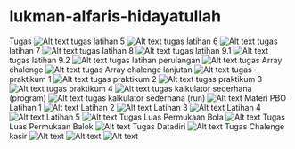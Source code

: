 # lukman-alfaris-hidayatullah
Tugas
![Alt text](https://github.com/lhidayatullah/lukman-alfaris-hidayatullah/blob/master/java%20application%201.png)
tugas latihan 5
![Alt text](https://github.com/lhidayatullah/lukman-alfaris-hidayatullah/blob/master/java%20application%205.png)
tugas latihan 6 
![Alt text](https://github.com/lhidayatullah/lukman-alfaris-hidayatullah/blob/master/java%20application%206.png)
tugas latihan 7
![Alt text](https://github.com/lhidayatullah/lukman-alfaris-hidayatullah/blob/master/java%20application%207.png)
tugas latihan 8
![Alt text](https://github.com/lhidayatullah/lukman-alfaris-hidayatullah/blob/master/java%20application%208.png)
tugas latihan 9.1
![Alt text](https://github.com/lhidayatullah/lukman-alfaris-hidayatullah/blob/master/jobsheet%208.1.png)
tugas latihan 9.2
![Alt text](https://github.com/lhidayatullah/lukman-alfaris-hidayatullah/blob/master/jobsheet%208.2.png)
tugas latihan perulangan
![Alt text](https://github.com/lhidayatullah/lukman-alfaris-hidayatullah/blob/master/java%20application%209.png)
tugas Array chalenge 
![Alt text](https://github.com/lhidayatullah/lukman-alfaris-hidayatullah/blob/master/chalenge%201%20array.png)
tugas Array chalenge lanjutan 
![Alt text](https://github.com/lhidayatullah/lukman-alfaris-hidayatullah/blob/master/chalenge%201%20array%201.png)
tugas praktikum 1
![Alt text](https://github.com/lhidayatullah/lukman-alfaris-hidayatullah/blob/master/tugas%20praktikum%20array%201.png)
tugas praktikum 2
![Alt text](https://github.com/lhidayatullah/lukman-alfaris-hidayatullah/blob/master/tugas%20praktikum%20array%202.png)
tugas praktikum 3
![Alt text](https://github.com/lhidayatullah/lukman-alfaris-hidayatullah/blob/master/tugas%20praktikum%20array%203.png)
tugas praktikum 4
![Alt text](https://github.com/lhidayatullah/lukman-alfaris-hidayatullah/blob/master/tugas%20praktikum%20array%204.png)
tugas kalkulator sederhana (program)
![Alt text](https://github.com/lhidayatullah/lukman-alfaris-hidayatullah/blob/master/tugas%20kalkulator%20sederhana.png)
tugas kalkulator sederhana (run)
![Alt text](https://github.com/lhidayatullah/lukman-alfaris-hidayatullah/blob/master/tugas%20kalkulator%20sederhana(run).png)
Materi PBO
Latihan 1
![Alt text](https://github.com/lhidayatullah/lukman-alfaris-hidayatullah/blob/master/latihan%201.png)
Latihan 2
![Alt text](https://github.com/lhidayatullah/lukman-alfaris-hidayatullah/blob/master/latihan%202.png)
Latihan 3
![Alt text](https://github.com/lhidayatullah/lukman-alfaris-hidayatullah/blob/master/latihan%203.png)
Latihan 4
![Alt text](https://github.com/lhidayatullah/lukman-alfaris-hidayatullah/blob/master/latihan%204.png)
Latihan 5
![Alt text](https://github.com/lhidayatullah/lukman-alfaris-hidayatullah/blob/master/latihan%205.png)
Tugas Luas Permukaan Bola
![Alt text](https://github.com/lhidayatullah/lukman-alfaris-hidayatullah/blob/master/tugas%20luas%20permukaan%20(bola).png)
Tugas Luas Permukaan Balok
![Alt text](https://github.com/lhidayatullah/lukman-alfaris-hidayatullah/blob/master/tugas%20luas%20permukaan%20(balok).png)
Tugas Datadiri
![Alt text](https://github.com/lhidayatullah/lukman-alfaris-hidayatullah/blob/master/tugas%20datadiri.png)
Tugas Chalenge kasir
![Alt text](https://github.com/lhidayatullah/lukman-alfaris-hidayatullah/blob/master/Untitled.pn)
![Alt text](https://github.com/lhidayatullah/lukman-alfaris-hidayatullah/blob/master/Untitled2.png)
![Alt text](https://github.com/lhidayatullah/lukman-alfaris-hidayatullah/blob/master/Untitled3.png)
